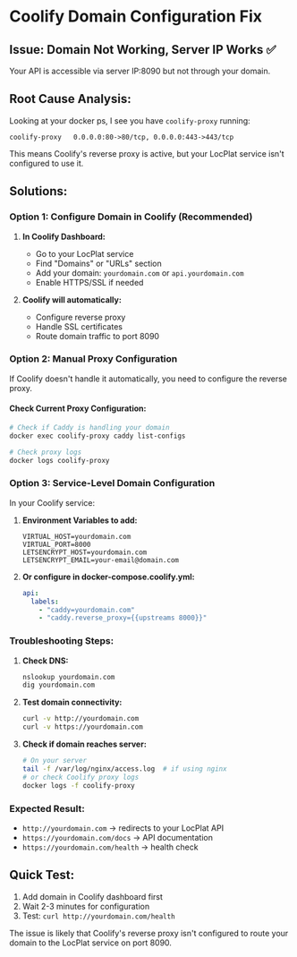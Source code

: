 # Coolify Domain Configuration Fix

## Issue: Domain Not Working, Server IP Works ✅

Your API is accessible via server IP:8090 but not through your domain.

## Root Cause Analysis:

Looking at your docker ps, I see you have `coolify-proxy` running:
```
coolify-proxy   0.0.0.0:80->80/tcp, 0.0.0.0:443->443/tcp
```

This means Coolify's reverse proxy is active, but your LocPlat service isn't configured to use it.

## Solutions:

### Option 1: Configure Domain in Coolify (Recommended)

1. **In Coolify Dashboard:**
   - Go to your LocPlat service
   - Find "Domains" or "URLs" section
   - Add your domain: `yourdomain.com` or `api.yourdomain.com`
   - Enable HTTPS/SSL if needed

2. **Coolify will automatically:**
   - Configure reverse proxy
   - Handle SSL certificates
   - Route domain traffic to port 8090

### Option 2: Manual Proxy Configuration

If Coolify doesn't handle it automatically, you need to configure the reverse proxy.

#### Check Current Proxy Configuration:
```bash
# Check if Caddy is handling your domain
docker exec coolify-proxy caddy list-configs

# Check proxy logs
docker logs coolify-proxy
```

### Option 3: Service-Level Domain Configuration

In your Coolify service:

1. **Environment Variables to add:**
   ```env
   VIRTUAL_HOST=yourdomain.com
   VIRTUAL_PORT=8000
   LETSENCRYPT_HOST=yourdomain.com
   LETSENCRYPT_EMAIL=your-email@domain.com
   ```

2. **Or configure in docker-compose.coolify.yml:**
   ```yaml
   api:
     labels:
       - "caddy=yourdomain.com"
       - "caddy.reverse_proxy={{upstreams 8000}}"
   ```

### Troubleshooting Steps:

1. **Check DNS:**
   ```bash
   nslookup yourdomain.com
   dig yourdomain.com
   ```

2. **Test domain connectivity:**
   ```bash
   curl -v http://yourdomain.com
   curl -v https://yourdomain.com
   ```

3. **Check if domain reaches server:**
   ```bash
   # On your server
   tail -f /var/log/nginx/access.log  # if using nginx
   # or check Coolify proxy logs
   docker logs -f coolify-proxy
   ```

### Expected Result:
- `http://yourdomain.com` → redirects to your LocPlat API
- `https://yourdomain.com/docs` → API documentation
- `https://yourdomain.com/health` → health check

## Quick Test:
1. Add domain in Coolify dashboard first
2. Wait 2-3 minutes for configuration
3. Test: `curl http://yourdomain.com/health`

The issue is likely that Coolify's reverse proxy isn't configured to route your domain to the LocPlat service on port 8090.